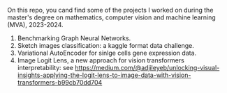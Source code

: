 On this repo, you cand find some of the projects I worked on during the master's degree on mathematics, computer vision and machine learning (MVA), 2023-2024.

1. Benchmarking Graph Neural Networks.
2. Sketch images classification: a kaggle format data challenge.
3. Variational AutoEncoder for sinlge cells gene expression data.
4. Image Logit Lens, a new approach for vision transformers interpretability: see https://medium.com/@adjileyeb/unlocking-visual-insights-applying-the-logit-lens-to-image-data-with-vision-transformers-b99cb70dd704
